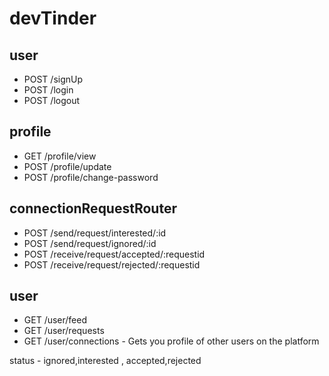 # devTinder

## user
- POST /signUp
- POST /login
- POST /logout

## profile
- GET /profile/view
- POST /profile/update
- POST /profile/change-password

## connectionRequestRouter
- POST /send/request/interested/:id
- POST /send/request/ignored/:id  
- POST /receive/request/accepted/:requestid
- POST /receive/request/rejected/:requestid

## user
- GET /user/feed
- GET /user/requests
- GET /user/connections - Gets you profile of other users on the platform

status  - ignored,interested , accepted,rejected
